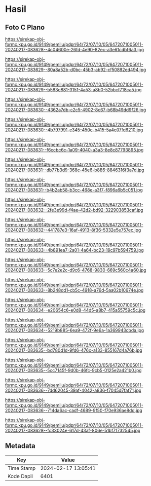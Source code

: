 # Hasil

## Foto C Plano

https://sirekap-obj-formc.kpu.go.id/9149/pemilu/pdpr/64/72/07/10/05/6472071005011-20240217-083628--4c04600e-26fd-4e90-82ec-a3e61cdbf6a3.jpg

https://sirekap-obj-formc.kpu.go.id/9149/pemilu/pdpr/64/72/07/10/05/6472071005011-20240217-083629--80a8a52b-d0bc-45b3-ab92-cf50882ed494.jpg

https://sirekap-obj-formc.kpu.go.id/9149/pemilu/pdpr/64/72/07/10/05/6472071005011-20240217-083629--b583e881-3151-4a53-a8b0-52bbcf718ca5.jpg

https://sirekap-obj-formc.kpu.go.id/9149/pemilu/pdpr/64/72/07/10/05/6472071005011-20240217-083630--4362a7db-c2c5-4902-8c67-b68b49dd9f26.jpg

https://sirekap-obj-formc.kpu.go.id/9149/pemilu/pdpr/64/72/07/10/05/6472071005011-20240217-083630--4b797991-e345-450c-b415-5a4c07fd6210.jpg

https://sirekap-obj-formc.kpu.go.id/9149/pemilu/pdpr/64/72/07/10/05/6472071005011-20240217-083631--f6ccbc6c-1a09-4040-a3a3-8e8c87793895.jpg

https://sirekap-obj-formc.kpu.go.id/9149/pemilu/pdpr/64/72/07/10/05/6472071005011-20240217-083631--db77b3d9-368c-45e6-b886-8846316f3a7d.jpg

https://sirekap-obj-formc.kpu.go.id/9149/pemilu/pdpr/64/72/07/10/05/6472071005011-20240217-083631--b4b2ab58-b3cc-468e-a3f7-f896a6b5c051.jpg

https://sirekap-obj-formc.kpu.go.id/9149/pemilu/pdpr/64/72/07/10/05/6472071005011-20240217-083632--2fe3e99d-f4ae-42d2-bd92-322903853caf.jpg

https://sirekap-obj-formc.kpu.go.id/9149/pemilu/pdpr/64/72/07/10/05/6472071005011-20240217-083632--441787e3-16af-4913-8f36-5332e5e757ec.jpg

https://sirekap-obj-formc.kpu.go.id/9149/pemilu/pdpr/64/72/07/10/05/6472071005011-20240217-083633--4b891ea7-2a01-4a64-bc23-19c97b594759.jpg

https://sirekap-obj-formc.kpu.go.id/9149/pemilu/pdpr/64/72/07/10/05/6472071005011-20240217-083633--5c7e2e2c-d9c6-4768-9830-669c560c4a60.jpg

https://sirekap-obj-formc.kpu.go.id/9149/pemilu/pdpr/64/72/07/10/05/6472071005011-20240217-083633--8b248dd1-cb5c-4918-a76d-5aa02b10674e.jpg

https://sirekap-obj-formc.kpu.go.id/9149/pemilu/pdpr/64/72/07/10/05/6472071005011-20240217-083634--e20654c6-e0d8-44d5-a8b7-415a55759c5c.jpg

https://sirekap-obj-formc.kpu.go.id/9149/pemilu/pdpr/64/72/07/10/05/6472071005011-20240217-083634--5219b885-6ea9-472f-9e6a-1a369943cbda.jpg

https://sirekap-obj-formc.kpu.go.id/9149/pemilu/pdpr/64/72/07/10/05/6472071005011-20240217-083635--bd780d1d-9fd6-476c-a133-855167d4a76b.jpg

https://sirekap-obj-formc.kpu.go.id/9149/pemilu/pdpr/64/72/07/10/05/6472071005011-20240217-083635--5cc7145f-9d0b-46fc-9cb5-0125e2a421b0.jpg

https://sirekap-obj-formc.kpu.go.id/9149/pemilu/pdpr/64/72/07/10/05/6472071005011-20240217-083636--7dd62045-39af-4042-a836-f7045d7faf71.jpg

https://sirekap-obj-formc.kpu.go.id/9149/pemilu/pdpr/64/72/07/10/05/6472071005011-20240217-083636--714da6ac-cadf-4689-9f50-f70e936ae8dd.jpg

https://sirekap-obj-formc.kpu.go.id/9149/pemilu/pdpr/64/72/07/10/05/6472071005011-20240217-083628--fc33024e-617d-43af-806e-51bf71732545.jpg


## Metadata

| Key        | Value               |
| ---------- | ------------------- |
| Time Stamp | 2024-02-17 13:05:41 |
| Kode Dapil | 6401                |




